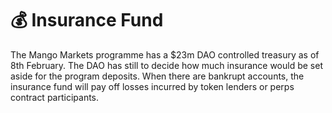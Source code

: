 # 💰 Insurance Fund

The Mango Markets programme has a $23m DAO controlled treasury as of 8th February. The DAO has still to decide how much insurance would be set aside for the program deposits. When there are bankrupt accounts, the insurance fund will pay off losses incurred by token lenders or perps contract participants.
